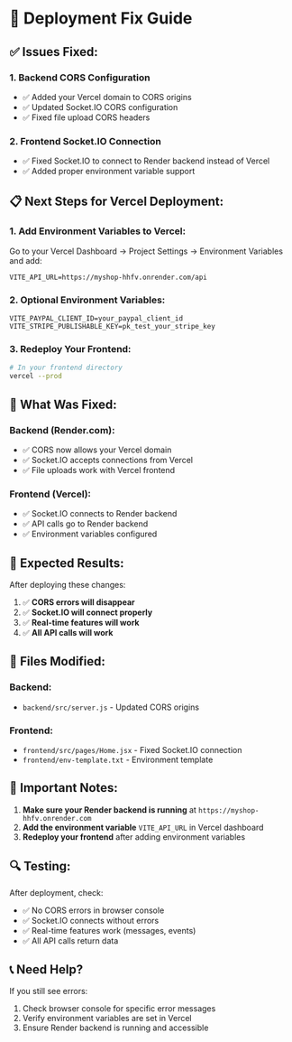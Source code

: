 # 🚀 Deployment Fix Guide

## ✅ **Issues Fixed:**

### 1. **Backend CORS Configuration**
- ✅ Added your Vercel domain to CORS origins
- ✅ Updated Socket.IO CORS configuration
- ✅ Fixed file upload CORS headers

### 2. **Frontend Socket.IO Connection**
- ✅ Fixed Socket.IO to connect to Render backend instead of Vercel
- ✅ Added proper environment variable support

## 📋 **Next Steps for Vercel Deployment:**

### 1. **Add Environment Variables to Vercel:**

Go to your Vercel Dashboard → Project Settings → Environment Variables and add:

```
VITE_API_URL=https://myshop-hhfv.onrender.com/api
```

### 2. **Optional Environment Variables:**
```
VITE_PAYPAL_CLIENT_ID=your_paypal_client_id
VITE_STRIPE_PUBLISHABLE_KEY=pk_test_your_stripe_key
```

### 3. **Redeploy Your Frontend:**
```bash
# In your frontend directory
vercel --prod
```

## 🔧 **What Was Fixed:**

### **Backend (Render.com):**
- ✅ CORS now allows your Vercel domain
- ✅ Socket.IO accepts connections from Vercel
- ✅ File uploads work with Vercel frontend

### **Frontend (Vercel):**
- ✅ Socket.IO connects to Render backend
- ✅ API calls go to Render backend
- ✅ Environment variables configured

## 🎯 **Expected Results:**

After deploying these changes:

1. ✅ **CORS errors will disappear**
2. ✅ **Socket.IO will connect properly**
3. ✅ **Real-time features will work**
4. ✅ **All API calls will work**

## 📝 **Files Modified:**

### Backend:
- `backend/src/server.js` - Updated CORS origins

### Frontend:
- `frontend/src/pages/Home.jsx` - Fixed Socket.IO connection
- `frontend/env-template.txt` - Environment template

## 🚨 **Important Notes:**

1. **Make sure your Render backend is running** at `https://myshop-hhfv.onrender.com`
2. **Add the environment variable** `VITE_API_URL` in Vercel dashboard
3. **Redeploy your frontend** after adding environment variables

## 🔍 **Testing:**

After deployment, check:
- ✅ No CORS errors in browser console
- ✅ Socket.IO connects without errors
- ✅ Real-time features work (messages, events)
- ✅ All API calls return data

## 📞 **Need Help?**

If you still see errors:
1. Check browser console for specific error messages
2. Verify environment variables are set in Vercel
3. Ensure Render backend is running and accessible 